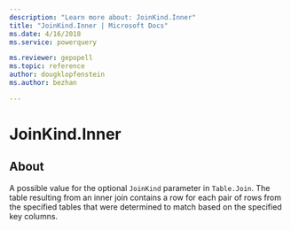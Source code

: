 ```yaml
---
description: "Learn more about: JoinKind.Inner"
title: "JoinKind.Inner | Microsoft Docs"
ms.date: 4/16/2018
ms.service: powerquery

ms.reviewer: gepopell
ms.topic: reference
author: dougklopfenstein
ms.author: bezhan

---
```

# JoinKind.Inner
## About
A possible value for the optional `JoinKind` parameter in `Table.Join`. The table resulting from an inner join contains a row for each pair of rows from the specified tables that were determined to match based on the specified key columns.

